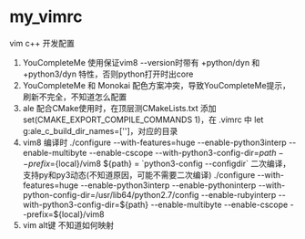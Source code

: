 # my_vimrc
vim c++ 开发配置

1. YouCompleteMe 使用保证vim8 --version时带有 +python/dyn 和 +python3/dyn 特性，否则python打开时出core
2. YouCompleteMe 和 Monokai 配色方案冲突，导致YouCompleteMe提示，刷新不完全，不知道怎么配置
3. ale 配合CMake使用时，在顶层测CMakeLists.txt 添加 set(CMAKE_EXPORT_COMPILE_COMMANDS  1)，在 .vimrc 中 let g:ale_c_build_dir_names=['']，对应的目录
4. vim8 编译时
   ./configure --with-features=huge --enable-python3interp --enable-multibyte --enable-cscope --with-python3-config-dir=${path} --prefix=${local}/vim8
   ${path} =  `python3-config --configdir`
   二次编译，支持py和py3动态(不知道原因，可能不需要二次编译)
   ./configure --with-features=huge --enable-python3interp --enable-pythoninterp --with-python-config-dir=/usr/lib64/python2.7/config --enable-rubyinterp --with-python3-config-dir=${path} --enable-multibyte --enable-cscope --prefix=${local}/vim8
5. vim alt键 不知道如何映射
